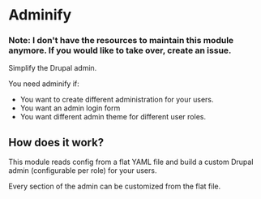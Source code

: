 Adminify
===

### Note: I don't have the resources to maintain this module anymore. If you would like to take over, create an issue.

Simplify the Drupal admin.

You need adminify if:

* You want to create different administration for your users.
* You want an admin login form
* You want different admin theme for different user roles.

## How does it work?

This module reads config from a flat YAML file and build a custom Drupal admin (configurable per role) for your users.

Every section of the admin can be customized from the flat file.

